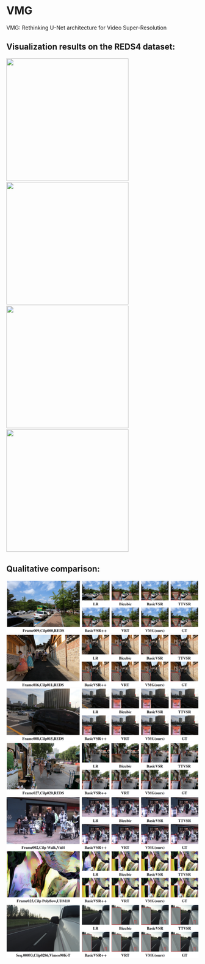 # VMG
VMG: Rethinking U-Net architecture for Video Super-Resolution

## Visualization results on the REDS4 dataset:
<img src="https://github.com/EasyVision-Ton/Visualization/blob/main/REDS4-000.gif" width="320" height="320"><img src="https://github.com/EasyVision-Ton/Visualization/blob/main/REDS4-011.gif" width="320" height="320" />
<img src="https://github.com/EasyVision-Ton/Visualization/blob/main/REDS4-015.gif" width="320" height="320"><img src="https://github.com/EasyVision-Ton/Visualization/blob/main/REDS4-020.gif" width="320" height="320" />

## Qualitative comparison:
![image](https://github.com/EasyVision-Ton/Visualization/blob/main/REDS4_000.png)
![image](https://github.com/EasyVision-Ton/Visualization/blob/main/REDS4_011.png)
![image](https://github.com/EasyVision-Ton/Visualization/blob/main/REDS4_015.png)
![image](https://github.com/EasyVision-Ton/Visualization/blob/main/REDS4_020.png)
![image](https://github.com/EasyVision-Ton/Visualization/blob/main/Vid4.png)
![image](https://github.com/EasyVision-Ton/Visualization/blob/main/Udm10.png)
![image](https://github.com/EasyVision-Ton/Visualization/blob/main/Vimeo90K-T.png)

